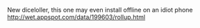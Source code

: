 New diceloller, this one may even install offline on an idiot phone http://wet.appspot.com/data/199603/rollup.html